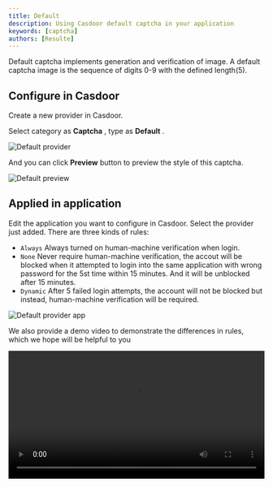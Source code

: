 ```yaml
---
title: Default
description: Using Casdoor default captcha in your application
keywords: [captcha]
authors: [Resulte]
---
```


Default captcha implements generation and verification of image. A default captcha image is the sequence of digits 0-9 with the defined length(5).

## Configure in Casdoor

Create a new provider in Casdoor.

Select category as  **Captcha** , type as  **Default** .

![Default provider](/img/providers/captcha/default_provider.png)

And you can click **Preview** button to preview the style of this captcha.

![Default preview](/img/providers/captcha/default_preview.png)

## Applied in application

Edit the application you want to configure in Casdoor. Select the provider just added. There are three kinds of rules:

- `Always` Always turned on human-machine verification when login.
- `None` Never require human-machine verification, the accout will be blocked when it attempted to login into the same application with wrong password for the 5st time within 15 minutes. And it will be unblocked after 15 minutes.
- `Dynamic` After 5 failed login attempts, the account will not be blocked but instead, human-machine verification will be required.

![Default provider app](/img/providers/captcha/default_provider_app.png)

We also provide a demo video to demonstrate the differences in rules, which we hope will be helpful to you

<video src="/video/provider/default_provider_app.mp4" controls="controls" width="100%"></video>
